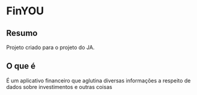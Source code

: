 # FinYOU

## Resumo
Projeto criado para o projeto do JA.

## O que é
É um aplicativo financeiro que aglutina diversas informações a respeito de dados sobre investimentos e outras coisas

